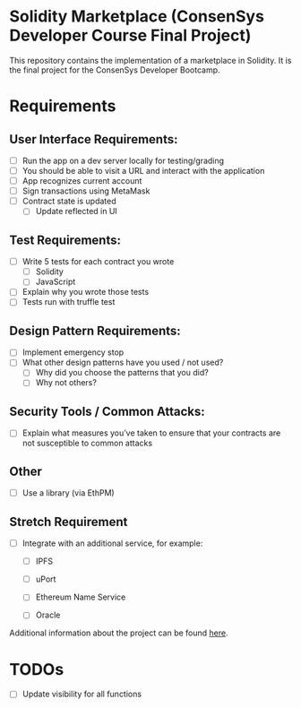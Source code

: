 # Solidity Marketplace (ConsenSys Developer Course Final Project)

This repository contains the implementation of a marketplace in Solidity. It is the final project for the ConsenSys Developer Bootcamp. 

# Requirements
## User Interface Requirements:
- [ ] Run the app on a dev server locally for testing/grading
- [ ] You should be able to visit a URL and interact with the application
- [ ] App recognizes current account
- [ ] Sign transactions using MetaMask
- [ ] Contract state is updated
	- [ ] Update reflected in UI
 
## Test Requirements:
- [ ] Write 5 tests for each contract you wrote
	- [ ] Solidity 
	- [ ] JavaScript
- [ ] Explain why you wrote those tests
- [ ] Tests run with truffle test
 
## Design Pattern Requirements:
- [ ] Implement emergency stop
- [ ] What other design patterns have you used / not used?
	- [ ] Why did you choose the patterns that you did?
	- [ ] Why not others?
 
## Security Tools / Common Attacks:
- [ ] Explain what measures you’ve taken to ensure that your contracts are not susceptible to common attacks

## Other
- [ ] Use a library (via EthPM)

## Stretch Requirement
- [ ] Integrate with an additional service, for example:
	- [ ] IPFS
	- [ ] uPort
	- [ ] Ethereum Name Service
	- [ ] Oracle


Additional information about the project can be found [here](https://docs.google.com/document/d/12dsvTYtXdjecSX089rx9jO71_CTVfsseVu3ZUumHX2E/edit).

# TODOs
- [ ] Update visibility for all functions 
